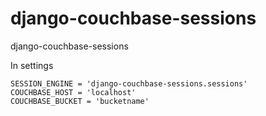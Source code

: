 # django-couchbase-sessions
django-couchbase-sessions

In settings 

```
SESSION_ENGINE = 'django-couchbase-sessions.sessions'
COUCHBASE_HOST = 'localhost'
COUCHBASE_BUCKET = 'bucketname'
```

